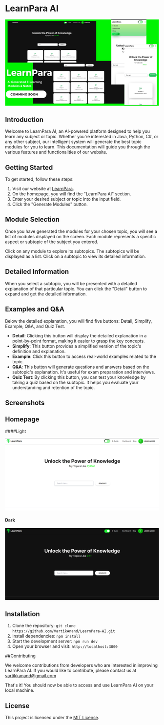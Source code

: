 # LearnPara AI

![Output](output.png)

## Introduction

Welcome to LearnPara AI, an AI-powered platform designed to help you learn any subject or topic. Whether you're interested in Java, Python, C#, or any other subject, our intelligent system will generate the best topic modules for you to learn. This documentation will guide you through the various features and functionalities of our website.

## Getting Started

To get started, follow these steps:

1. Visit our website at [LearnPara](https://learnpara.vercel.app/).
2. On the homepage, you will find the "LearnPara AI" section.
3. Enter your desired subject or topic into the input field.
4. Click the "Generate Modules" button.

## Module Selection

Once you have generated the modules for your chosen topic, you will see a list of modules displayed on the screen. Each module represents a specific aspect or subtopic of the subject you entered.

Click on any module to explore its subtopics. The subtopics will be displayed as a list. Click on a subtopic to view its detailed information.

## Detailed Information

When you select a subtopic, you will be presented with a detailed explanation of that particular topic. You can click the "Detail" button to expand and get the detailed information.

## Examples and Q&A

Below the detailed explanation, you will find five buttons: Detail, Simplify, Example, Q&A, and Quiz Test.

- **Detail**: Clicking this button will display the detailed explanation in a point-by-point format, making it easier to grasp the key concepts.
- **Simplify**: This button provides a simplified version of the topic's definition and explanation.
- **Example**: Click this button to access real-world examples related to the topic.
- **Q&A**: This button will generate questions and answers based on the subtopic's explanation. It's useful for exam preparation and interviews.
- **Quiz Test**: By clicking this button, you can test your knowledge by taking a quiz based on the subtopic. It helps you evaluate your understanding and retention of the topic.

## Screenshots

## Homepage 
####Light 

![Homepage](homepage.light.png)

#### Dark

![Output](homepage.dark.png)

## Installation

1. Clone the repository: `git clone https://github.com/VartikAnand/LearnPara-AI.git`
2. Install dependencies: `npm install`
3. Start the development server: `npm run dev`
4. Open your browser and visit: `http://localhost:3000`

##Contributing

We welcome contributions from developers who are interested in improving LearnPara AI. If you would like to contribute, please contact us at vartikkanand@gmail.com

That's it! You should now be able to access and use LearnPara AI on your local machine.

## License

This project is licensed under the [MIT License](LICENSE).
